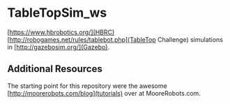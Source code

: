 # TableTopSim_ws
[https://www.hbrobotics.org/](HBRC) 
[http://robogames.net/rules/tablebot.php](TableTop Challenge) simulations in 
[http://gazebosim.org/](Gazebo).

## Additional Resources

The starting point for this repository
were the awesome 
[http://moorerobots.com/blog](tutorials)
over at
MooreRobots.com.

